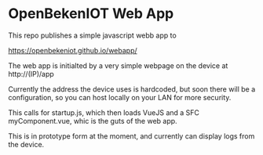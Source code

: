 # OpenBekenIOT Web App

This repo publishes a simple javascript webb app to

https://openbekeniot.github.io/webapp/

The web app is initialted by a very simple webpage on the device at http://(IP)/app

Currently the address the device uses is hardcoded, but soon there will be a configuration, so you can host locally on your LAN for more security.

This calls for startup.js, which then loads VueJS and a SFC myComponent.vue, whic is the guts of the web app.

This is in prototype form at the moment, and currently can display logs from the device.
